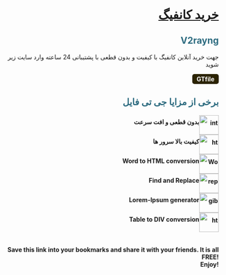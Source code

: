 <!-- ####### HEY, I AM THE SOURCE EDITOR! #########-->
<h1 style="color: #5e9ca0; text-align: right;"><a href="https://gtfile1.com/product/%D8%AE%D8%B1%DB%8C%D8%AF-%DA%A9%D8%A7%D9%86%D9%81%DB%8C%DA%AF-v2rayng/">خرید کانفیگ</a> </h1>
<h2 style="color: #2e6c80; text-align: right;">V2rayng</h2>
<p style="text-align: right;">جهت خرید آنلاین کانفیگ با کیفیت و بدون قطعی با پشتیبانی 24 ساعته وارد سایت زیر شوید</p>
<p style="text-align: right;">&nbsp; <span style="background-color: #2b2301; color: #fff; display: inline-block; padding: 3px 10px; font-weight: bold; border-radius: 5px;">GTfile</span></p>
<h2 style="color: #2e6c80; text-align: right;">&nbsp;برخی از مزایا جی تی فایل</h2>
<ol style="list-style: none; font-size: 14px; line-height: 32px; font-weight: bold; text-align: right;">
<li style="clear: both;"><img style="float: right;" src="https://html-online.com/img/01-interactive-connection.png" alt="interactive connection" width="45" />بدون قطعی و افت سرعت</li>
<li style="clear: both;"><img style="float: right;" src="https://html-online.com/img/02-html-clean.png" alt="html cleaner" width="45" /> &nbsp;&nbsp;&nbsp; کیفیت بالا سرور ها</li>
<li style="clear: both;"><img style="float: right;" src="https://html-online.com/img/03-docs-to-html.png" alt="Word to html" width="45" /> Word to HTML conversion</li>
<li style="clear: both;"><img style="float: right;" src="https://html-online.com/img/04-replace.png" alt="replace text" width="45" /> Find and Replace</li>
<li style="clear: both;"><img style="float: right;" src="https://html-online.com/img/05-gibberish.png" alt="gibberish" width="45" /> Lorem-Ipsum generator</li>
<li style="clear: both;"><img style="float: right;" src="https://html-online.com/img/6-table-div-html.png" alt="html table div" width="45" /> Table to DIV conversion</li>
</ol>
<p style="text-align: right;">&nbsp; &nbsp; &nbsp; &nbsp; &nbsp; &nbsp; &nbsp;</p>
<p style="text-align: right;"><strong>Save this link into your bookmarks and share it with your friends. It is all FREE! </strong><br /><strong>Enjoy!</strong></p>
<p style="text-align: right;"><strong>&nbsp;</strong></p>
